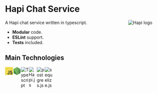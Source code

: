 # Hapi Chat Service

<img src="https://avatars.githubusercontent.com/u/3774533?s=200&v=4" align="right" alt="Hapi logo" width="100" height="100">

A Hapi chat service written in typescript.

* **Modular** code.
* **ESLint** support.
* **Tests** included.

## Main Technologies

<img align="left" alt="JavaScript" width="26px" src="https://raw.githubusercontent.com/github/explore/80688e429a7d4ef2fca1e82350fe8e3517d3494d/topics/javascript/javascript.png" />
<img align="left" alt="Node.js" width="26px" src="https://raw.githubusercontent.com/github/explore/80688e429a7d4ef2fca1e82350fe8e3517d3494d/topics/nodejs/nodejs.png" />
<img src="https://iconape.com/wp-content/png_logo_vector/typescript.png" img align="left" alt="Typescript" width="26px">
<img src="https://avatars.githubusercontent.com/u/3774533?s=200&v=4" img align="left" alt="Hapi.js" width="26px">
<img src="https://upload.wikimedia.org/wikipedia/commons/thumb/2/29/Postgresql_elephant.svg/1200px-Postgresql_elephant.svg.png" img align="left" alt="postgres.js" width="26px">
<img src="https://sequelize.org/master/image/brand_logo.png" img align="left" alt="sequelize.js" width="26px">
<br />
